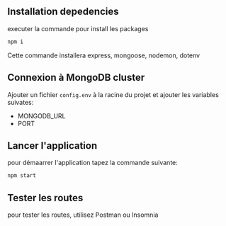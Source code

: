 ## Installation depedencies

executer la commande pour install les packages 

```bash
npm i
```

Cette commande installera express, mongoose, nodemon, dotenv

## Connexion à MongoDB cluster

Ajouter un fichier `config.env` à la racine du projet et ajouter les variables suivates:
- MONGODB_URL
- PORT

## Lancer l'application

pour démaarrer l'application tapez la commande suivante:
```bash
npm start
```

## Tester les routes
pour tester les routes, utilisez Postman ou Insomnia

